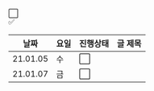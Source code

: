 :white_large_square:     
:white_check_mark:

|날짜|요일|진행상태|글 제목|
| ------ | ------ | ------ |------ |
|21.01.05 | 수 | :white_large_square:  ||  
|21.01.07 | 금 | :white_large_square:  || 



